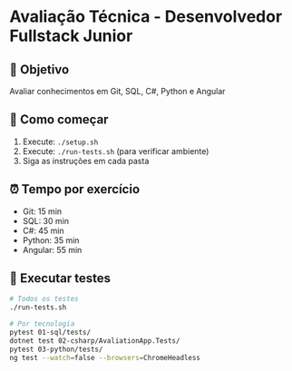 # Avaliação Técnica - Desenvolvedor Fullstack Junior

## 🎯 Objetivo
Avaliar conhecimentos em Git, SQL, C#, Python e Angular

## 🚀 Como começar
1. Execute: `./setup.sh`
2. Execute: `./run-tests.sh` (para verificar ambiente)
3. Siga as instruções em cada pasta

## ⏰ Tempo por exercício
- Git: 15 min
- SQL: 30 min  
- C#: 45 min
- Python: 35 min
- Angular: 55 min

## 🧪 Executar testes
```bash
# Todos os testes
./run-tests.sh

# Por tecnologia
pytest 01-sql/tests/
dotnet test 02-csharp/AvaliationApp.Tests/
pytest 03-python/tests/
ng test --watch=false --browsers=ChromeHeadless
```

